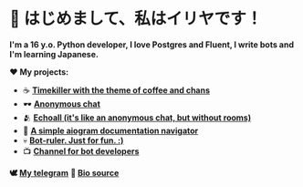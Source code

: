 # 👋 はじめまして、私はイリヤです！

**I'm a 16 y.o. Python developer, I love Postgres and Fluent, I write bots and I'm learning Japanese.**

**❤️ My projects:**
- ☕️ [**Timekiller with the theme of coffee and chans**](https://t.me/kohimeka_bot)
- 🕶 [**Anonymous chat**](https://t.me/tokumei_chatto_bot)
- 🫂 [**Echoall (it's like an anonymous chat, but without rooms)**](https://t.me/kohiechoallbot)
- 📖 [**A simple aiogram documentation navigator**](https://t.me/aiodocbot)
- 💀 [**Bot-ruler. Just for fun. :)**](http://t.me/buhoivodiybot)
- 📺 [**Channel for bot developers**](https://t.me/aiogram_hent)

**🕊 [My telegram](https://t.me/nullmatawasoradesu)**
**🔗 [Bio source](https://t.me/nulloremptybio/6)**

